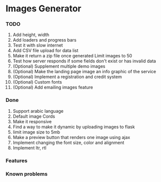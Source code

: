 # Images Generator

### TODO

1. Add height, width
2. Add loaders and progress bars
3. Test it with slow internet
4. Add CSV file upload for data list
5. Make it return a zip file once generated Limit images to 50
6. Test how server responds if some fields don't exist or has invalid data
7. (Optional) Supplement multiple demo images
8. (Optional) Make the landing page image an info graphic of the service
9. (Optional) Implement a registration and credit system
10. (Optional) Custom fonts
11. (Optional) Add emailing images feature

### Done

1. Support arabic language
2. Default image Cords
3. Make it responsive
4. Find a way to make it dynamic by uploading images to flask
5. limit image size to 5mb
6. Make a preview button that renders one image using ajax
7. Implement changing the font size, color and alignment
8. Implement ltr, rtl

### Features

### Known problems
